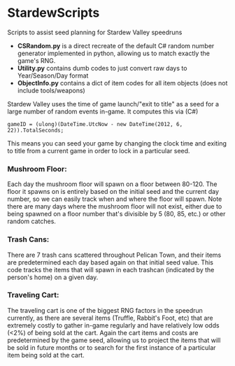 # StardewScripts

Scripts to assist seed planning for Stardew Valley speedruns

- **CSRandom.py** is a direct recreate of the default C# random number generator implemented in python, allowing us to match exactly the game's RNG.
- **Utility.py** contains dumb codes to just convert raw days to Year/Season/Day format
- **ObjectInfo.py** contains a dict of item codes for all item objects (does not include tools/weapons)

Stardew Valley uses the time of game launch/"exit to title" as a seed for a large number of random events in-game. It computes this via (C#)
```
gameID = (ulong)(DateTime.UtcNow - new DateTime(2012, 6, 22)).TotalSeconds;
```

This means you can seed your game by changing the clock time and exiting to title from a current game in order to lock in a particular seed.


### Mushroom Floor:
Each day the mushroom floor will spawn on a floor between 80-120. The floor it spawns on is entirely based on the initial seed and the current day number, so we can easily track when and where the floor will spawn. Note there are many days where the mushroom floor will not exist, either due to being spawned on a floor number that's divisible by 5 (80, 85, etc.) or other random catches.

### Trash Cans:
There are 7 trash cans scattered throughout Pelican Town, and their items are predetermined each day based again on that initial seed value. This code tracks the items that will spawn in each trashcan (indicated by the person's home) on a given day.

### Traveling Cart:
The traveling cart is one of the biggest RNG factors in the speedrun currently, as there are several items (Truffle, Rabbit's Foot, etc) that are extremely costly to gather in-game regularly and have relatively low odds (<2%) of being sold at the cart. Again the cart items and costs are predetermined by the game seed, allowing us to project the items that will be sold in future months or to search for the first instance of a particular item being sold at the cart.

